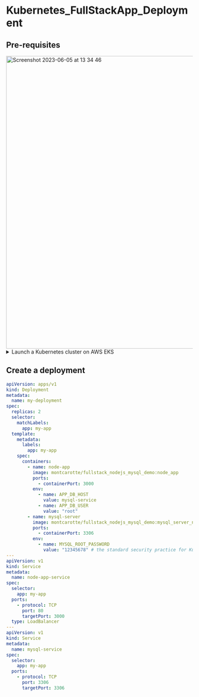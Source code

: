 # Kubernetes_FullStackApp_Deployment

## Pre-requisites

<img width="788" alt="Screenshot 2023-06-05 at 13 34 46" src="https://github.com/otammato/Kubernetes_FullStackApp_Deployment_on_AWS_EKS/assets/104728608/7f4086b3-e800-4316-8009-e4f143727f6c">

<details markdown=1><summary markdown="span">Launch a Kubernetes cluster on AWS EKS</summary>

### Launch a Kubernetes cluster on AWS EKS (use a Terraform template)

1. Clone this official hashicorp repository with terraform templates:


    ```
    git clone https://github.com/hashicorp/learn-terraform-provision-eks-cluster
    ```

> This example repository contains configuration to provision a VPC, security groups, and an EKS cluster with the following architecture:
> <img width="711" alt="Screenshot 2023-05-28 at 17 53 54" src="https://github.com/otammato/Prometheus_Grafana_Kubernetes_EKS_Monitoring/assets/104728608/9ac1f30e-7b2c-4b7c-bcca-95de95b03e04">

<br>
<br>

2. Launch the terraform templates to create infrastructure and a Kubernetes cluster on AWS EKS.

    ```
    terraform init
    terraform validate
    terraform apply
    ```

    <img width="711" alt="Screenshot 2023-05-28 at 17 53 54" src="https://github.com/otammato/Prometheus_Grafana_Kubernetes_EKS_Monitoring/assets/104728608/05c90361-fa22-4b15-8f28-0071bc700691">

<br>
<br>

> If you use AWS Cloud9 as an IDE you also have to disallow AWS Managed Temporary Credentials.
> Go to Cloud9 > Preferences > AWS Settings > AWS Managed Temporary Credentials and turn it off.
> Store your permanent AWS access credentials in the environment. Use ```aws configure``` command.
> 
> <img width="279" alt="Screenshot 2023-05-28 at 14 14 28" src="https://github.com/otammato/Prometheus_Grafana_Kubernetes_EKS_Monitoring/assets/104728608/34f3028e-3fed-4baf-b2af-b1180ea5e5b5">
> <br>
> <img width="584" alt="Screenshot 2023-05-28 at 18 30 32" src="https://github.com/otammato/Prometheus_Grafana_Kubernetes_EKS_Monitoring/assets/104728608/9e0c2e9f-1fba-4496-b28f-798ea60070f2">

<br>
<br>

### Launch and configure a master node to manage the Kubernetes cluster 

1. Launch a new EC2 instance or use the current Cloud9 instance. Here is the example of AWS CLI command to launch a t3.small EC2 instance:

    ```
    aws ec2 run-instances --image-id ami-xxxxxxxx --count 1 --instance-type t3.small --key-name MyKeyPair --security-group-ids sg-903004f8 --subnet-id subnet-6e7f829e
    ```

3. Configure it as a master node to work with a cluster named ```education-eks-hCIH6McB```:

    ```
    aws eks update-kubeconfig --name education-eks-hCIH6McB
    ```

    <img width="711" alt="Screenshot 2023-05-28 at 19 42 24" src="https://github.com/otammato/Prometheus_Grafana_Kubernetes_EKS_Monitoring/assets/104728608/1b444954-1063-4f23-90f4-dff928cdc12a">

<br>
<br>

3. Install ```kubectl```

    ```
    curl -O https://s3.us-west-2.amazonaws.com/amazon-eks/1.27.1/2023-04-19/bin/linux/amd64/kubectl
    chmod +x ./kubectl
    mkdir -p $HOME/bin && cp ./kubectl $HOME/bin/kubectl && export PATH=$HOME/bin:$PATH
    echo 'export PATH=$HOME/bin:$PATH' >> ~/.bashrc
    kubectl version --short --client
    ```
    <img width="711" alt="Screenshot 2023-05-28 at 19 47 36" src="https://github.com/otammato/Prometheus_Grafana_Kubernetes_EKS_Monitoring/assets/104728608/526e31d2-0d75-4a9a-b6d6-aad35e75c82e">

4. Make sure the master node can access the cluster ```kubectl get svc```

    <img width="491" alt="Screenshot 2023-05-28 at 19 54 05" src="https://github.com/otammato/Prometheus_Grafana_Kubernetes_EKS_Monitoring/assets/104728608/28a52c37-a26f-42fd-8a9c-f33793a482d4">

<br>
<br>

</details>

## Create a deployment

```yml
apiVersion: apps/v1
kind: Deployment
metadata:
  name: my-deployment
spec:
  replicas: 2
  selector:
    matchLabels:
      app: my-app
  template:
    metadata:
      labels:
        app: my-app
    spec:
      containers:
        - name: node-app
          image: montcarotte/fullstack_nodejs_mysql_demo:node_app
          ports:
            - containerPort: 3000
          env:
            - name: APP_DB_HOST
              value: mysql-service
            - name: APP_DB_USER
              value: "root"
        - name: mysql-server
          image: montcarotte/fullstack_nodejs_mysql_demo:mysql_server_new
          ports:
            - containerPort: 3306
          env:
            - name: MYSQL_ROOT_PASSWORD
              value: "12345678" # the standard security practice for Kubernetes is to manage passwords through a separate secrets.yaml file. For the simplicity I am not doing it here.
---
apiVersion: v1
kind: Service
metadata:
  name: node-app-service
spec:
  selector:
    app: my-app
  ports:
    - protocol: TCP
      port: 80
      targetPort: 3000
  type: LoadBalancer
---
apiVersion: v1
kind: Service
metadata:
  name: mysql-service
spec:
  selector:
    app: my-app
  ports:
    - protocol: TCP
      port: 3306
      targetPort: 3306
```
